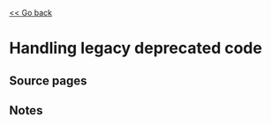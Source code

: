 [<< Go back](https://artoasmith.github.io/sf-preps/)

# Handling legacy deprecated code

## Source pages

## Notes
